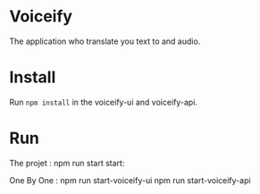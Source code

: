 # Voiceify 
The application who translate you text to and audio.

# Install
Run `npm install` in the voiceify-ui and voiceify-api.

# Run
The projet : 
npm run start start: 

One By One : 
npm run start-voiceify-ui
npm run start-voiceify-api

